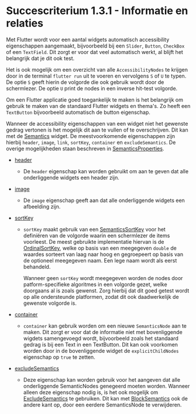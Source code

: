 # Succescriterium 1.3.1 - Informatie en relaties

Met Flutter wordt voor een aantal widgets automatisch accessibility eigenschappen aangemaakt, bijvoorbeeld bij een `Slider`, `Button`, `CheckBox` of een `TextField`. Dit zorgt er voor dat veel automatisch werkt, al blijft het belangrijk dat je dit ook test.

Het is ook mogelijk om een overzicht van alle `AccessibilityNodes` te krijgen door in de terminal `flutter run` uit te voeren en vervolgens `S` of `U` te typen. De optie `S` geeft hierin de volgorde die ook gebruik wordt door de schermlezer. De optie `U` print de nodes in een inverse hit-test volgorde.

Om een Flutter applicatie goed toegankelijk te maken is het belangrijk om gebruik te maken van de standaard Flutter widgets en thema's. Zo heeft een `TextButton` bijvoorbeeld automatisch de button eigenschap.

Wanneer de accessibility eigenschappen van een widget niet het gewenste gedrag vertonen is het mogelijk dit aan te vullen of te overschrijven. Dit kan met de [Semantics](https://api.flutter.dev/flutter/widgets/Semantics-class.html) widget. De meestvoorkomende eigenschappen zijn hierbij `header`, `image`, `link`, `sortKey`, `container` en `excludeSemantics`. De overige mogelijkheden staan beschreven in [SemanticsProperties](https://api.flutter.dev/flutter/semantics/SemanticsProperties-class.html).

- [header](https://api.flutter.dev/flutter/semantics/SemanticsProperties/header.html)
  - De `header` eigenschap kan worden gebruikt om aan te geven dat alle onderliggende widgets een header zijn.

- [image](https://api.flutter.dev/flutter/semantics/SemanticsProperties/image.html)
  - De `image` eigenschap geeft aan dat alle onderliggende widgets een afbeelding zijn.

- [sortKey](https://api.flutter.dev/flutter/semantics/SemanticsProperties/sortKey.html)
  - `sortKey` maakt gebruik van een [SemanticsSortKey](https://api.flutter.dev/flutter/semantics/SemanticsSortKey-class.html) voor het definiëren van de volgorde waarin een schermlezer de items voorleest. De meest gebruikte implementatie hiervan is de [OrdinalSortKey](https://api.flutter.dev/flutter/semantics/OrdinalSortKey-class.html), welke op basis van een meegegeven `double` de waardes sorteert van laag naar hoog en gegroepeert op basis van de optioneel meegegeven naam. Een lege naam wordt als eerst behandeld.

    Wanneer geen `sortKey` wordt meegegeven worden de nodes door patform-specifieke algoritmes in een volgorde gezet, welke doorgaans al is zoals gewenst. Zorg hierbij dat dit goed getest wordt op alle ondersteunde platformen, zodat dit ook daadwerkelijk de gewenste volgorde is.

- [container](https://api.flutter.dev/flutter/widgets/Semantics/container.html)
  - `container` kan gebruik worden om een nieuwe `SemanticsNode` aan te maken. Dit zorgt er voor dat de informatie niet met bovenliggende wigdets samengevoegd wordt, bijvoorbeeld zoals het standaard gedrag is bij een Text in een TextButton. Dit kan ook voorkomen worden door in de bovenliggende widget de `explicitChildNodes` eigenschap op `true` te zetten.

- [excludeSemantics](https://api.flutter.dev/flutter/widgets/Semantics/excludeSemantics.html)
  - Deze eigenschap kan worden gebruik voor het aangeven dat alle onderliggende SemanticNodes genegeerd moeten worden. Wanneer alleen deze eigenschap nodig is, is het ook mogelijk om [ExcludeSemantics](https://api.flutter.dev/flutter/widgets/ExcludeSemantics-class.html) te gebruiken. Dit kan met [BlockSemantics](https://api.flutter.dev/flutter/widgets/BlockSemantics-class.html) ook de andere kant op, door een eerdere SemanticsNode te verwijderen.

